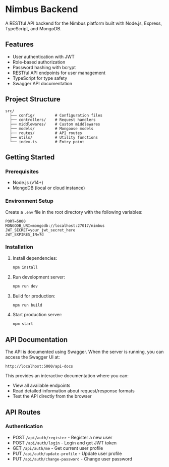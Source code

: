 # Nimbus Backend

A RESTful API backend for the Nimbus platform built with Node.js, Express, TypeScript, and MongoDB.

## Features

- User authentication with JWT
- Role-based authorization
- Password hashing with bcrypt
- RESTful API endpoints for user management
- TypeScript for type safety
- Swagger API documentation

## Project Structure

```
src/
  ├── config/         # Configuration files
  ├── controllers/    # Request handlers
  ├── middlewares/    # Custom middlewares
  ├── models/         # Mongoose models
  ├── routes/         # API routes
  ├── utils/          # Utility functions
  └── index.ts        # Entry point
```

## Getting Started

### Prerequisites

- Node.js (v14+)
- MongoDB (local or cloud instance)

### Environment Setup

Create a `.env` file in the root directory with the following variables:

```
PORT=5000
MONGODB_URI=mongodb://localhost:27017/nimbus
JWT_SECRET=your_jwt_secret_here
JWT_EXPIRES_IN=7d
```

### Installation

1. Install dependencies:

   ```bash
   npm install
   ```

2. Run development server:

   ```bash
   npm run dev
   ```

3. Build for production:

   ```bash
   npm run build
   ```

4. Start production server:
   ```bash
   npm start
   ```

## API Documentation

The API is documented using Swagger. When the server is running, you can access the Swagger UI at:

```
http://localhost:5000/api-docs
```

This provides an interactive documentation where you can:

- View all available endpoints
- Read detailed information about request/response formats
- Test the API directly from the browser

## API Routes

### Authentication

- POST `/api/auth/register` - Register a new user
- POST `/api/auth/login` - Login and get JWT token
- GET `/api/auth/me` - Get current user profile
- PUT `/api/auth/update-profile` - Update user profile
- PUT `/api/auth/change-password` - Change user password
